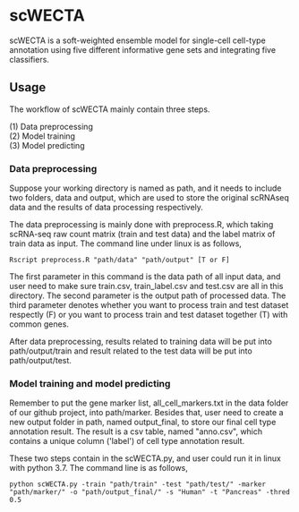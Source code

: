 # scWECTA
scWECTA is a soft-weighted ensemble model for single-cell cell-type annotation using five different informative gene sets and integrating 
five classifiers.

## Usage
The workflow of scWECTA mainly contain three steps.<br /> 

(1) Data preprocessing<br />
(2) Model training<br/>
(3) Model predicting<br/>


### Data preprocessing
Suppose your working directory is named as path, and it needs to include two folders, data and output, which are used to store the original scRNAseq data and the results of data processing respectively.<br />
  
The data preprocessing is mainly done with preprocess.R, which taking scRNA-seq raw count matrix (train and test data) and the label matrix of train data as input. The command line under linux is as follows,
```
Rscript preprocess.R "path/data" "path/output" [T or F]
```
The first parameter in this command is the data path of all input data, and user need to make sure train.csv, train_label.csv and test.csv are all in this directory. The second parameter is the output path of processed data. The third parameter denotes whether you want to process train and test dataset respectly (F) or you want to process train and test dataset together (T) with common genes.<br />

After data preprocessing, results related to training data will be put into path/output/train and result related to the test data will be put into path/output/test.

### Model training and model predicting
Remember to put the gene marker list, all_cell_markers.txt in the data folder of our github project, into path/marker. Besides that, user need to create a new output folder in path, named output_final, to store our final cell type annotation result. The result is a csv table, named "anno.csv", which contains a unique column ('label') of cell type annotation result.

These two steps contain in the scWECTA.py, and user could run it in linux with python 3.7. The command line is as follows,
```
python scWECTA.py -train "path/train" -test "path/test/" -marker "path/marker/" -o "path/output_final/" -s "Human" -t "Pancreas" -thred 0.5
```
